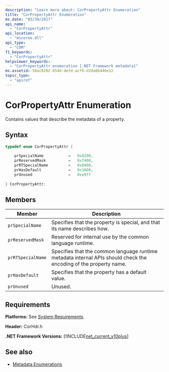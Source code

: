 ```yaml
---
description: "Learn more about: CorPropertyAttr Enumeration"
title: "CorPropertyAttr Enumeration"
ms.date: "03/30/2017"
api_name: 
  - "CorPropertyAttr"
api_location: 
  - "mscoree.dll"
api_type: 
  - "COM"
f1_keywords: 
  - "CorPropertyAttr"
helpviewer_keywords: 
  - "CorPropertyAttr enumeration [.NET Framework metadata]"
ms.assetid: 58ac8202-854d-4efd-acfb-d2da8b446e12
topic_type: 
  - "apiref"
---
```

# CorPropertyAttr Enumeration

Contains values that describe the metadata of a property.  
  
## Syntax  
  
```cpp  
typedef enum CorPropertyAttr {  
  
    prSpecialName           =   0x0200,
    prReservedMask          =   0xf400,  
    prRTSpecialName         =   0x0400,  
    prHasDefault            =   0x1000,  
    prUnused                =   0xe9ff  
  
} CorPropertyAttr;  
```  
  
## Members  
  
|Member|Description|  
|------------|-----------------|  
|`prSpecialName`|Specifies that the property is special, and that its name describes how.|  
|`prReservedMask`|Reserved for internal use by the common language runtime.|  
|`prRTSpecialName`|Specifies that the common language runtime metadata internal APIs should check the encoding of the property name.|  
|`prHasDefault`|Specifies that the property has a default value.|  
|`prUnused`|Unused.|  
  
## Requirements  

 **Platforms:** See [System Requirements](../../../framework/get-started/system-requirements.md).  
  
 **Header:** CorHdr.h  
  
 **.NET Framework Versions:** [!INCLUDE[net_current_v10plus](../../../../includes/net-current-v10plus-md.md)]  
  
## See also

- [Metadata Enumerations](metadata-enumerations.md)
